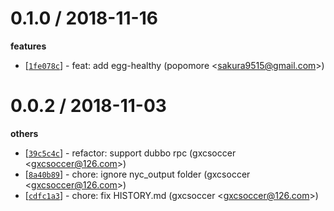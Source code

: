 
0.1.0 / 2018-11-16
==================

**features**
  * [[`1fe078c`](http://github.com/eggjs/egg-cloud/commit/1fe078c351d4cfaea85beca84690e3592367c6c4)] - feat: add egg-healthy (popomore <<sakura9515@gmail.com>>)

0.0.2 / 2018-11-03
==================

**others**
  * [[`39c5c4c`](http://github.com/eggjs/egg-cloud/commit/39c5c4ce7b3d7a3e5da807d8f167a651f58034f9)] - refactor: support dubbo rpc (gxcsoccer <<gxcsoccer@126.com>>)
  * [[`8a40b89`](http://github.com/eggjs/egg-cloud/commit/8a40b897657fe4fbd1ec88dfe57650bf163b3955)] - chore: ignore nyc_output folder (gxcsoccer <<gxcsoccer@126.com>>)
  * [[`cdfc1a3`](http://github.com/eggjs/egg-cloud/commit/cdfc1a30fee7df3eb8fafa3d76ec4d0722c30326)] - chore: fix HISTORY.md (gxcsoccer <<gxcsoccer@126.com>>)

